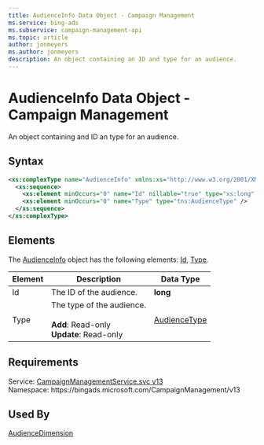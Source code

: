 ```yaml
---
title: AudienceInfo Data Object - Campaign Management
ms.service: bing-ads
ms.subservice: campaign-management-api
ms.topic: article
author: jonmeyers
ms.author: jonmeyers
description: An object containing an ID and type for an audience.
---
```

# AudienceInfo Data Object - Campaign Management
An object containing and ID an type for an audience.

## Syntax
```xml
<xs:complexType name="AudienceInfo" xmlns:xs="http://www.w3.org/2001/XMLSchema">
  <xs:sequence>
    <xs:element minOccurs="0" name="Id" nillable="true" type="xs:long" />
    <xs:element minOccurs="0" name="Type" type="tns:AudienceType" />
  </xs:sequence>
</xs:complexType>
```

## <a name="elements"></a>Elements

The [AudienceInfo](audienceinfo.md) object has the following elements: [Id](#id), [Type](#type).

|Element|Description|Data Type|
|-----------|---------------|-------------|
|<a name="id"></a>Id|The ID of the audience.|**long**|
|<a name="type"></a>Type|The type of the audience. <br /><br />**Add**: Read-only <br />**Update**: Read-only |[AudienceType](audiencetype.md)|

## Requirements
Service: [CampaignManagementService.svc v13](https://campaign.api.bingads.microsoft.com/Api/Advertiser/CampaignManagement/v13/CampaignManagementService.svc)  
Namespace: https\://bingads.microsoft.com/CampaignManagement/v13  

## Used By
[AudienceDimension](audiencedimension.md)  
